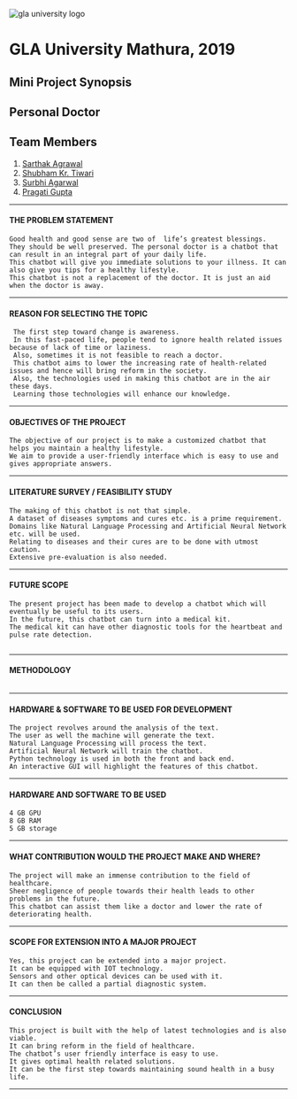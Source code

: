 ![gla university logo](https://github.com/dbc2201/Sample-Mini-Project/blob/master/images/uni_logo.png?raw=true)

# GLA University Mathura, 2019  

## Mini Project Synopsis  

## Personal Doctor  

## Team Members  

1. [Sarthak Agrawal](https://github.com/sarthakgoenka)
2. [Shubham Kr. Tiwari](https://github.com/shubhamrules470)
3. [Surbhi Agarwal](https://github.com/Surbhi1104)
4. [Pragati Gupta](https://github.com/pragatigupta04)

___  

#### THE PROBLEM STATEMENT

```
Good health and good sense are two of  life’s greatest blessings.
They should be well preserved. The personal doctor is a chatbot that can result in an integral part of your daily life.
This chatbot will give you immediate solutions to your illness. It can also give you tips for a healthy lifestyle.
This chatbot is not a replacement of the doctor. It is just an aid when the doctor is away.
```

___

#### REASON FOR SELECTING THE TOPIC

```
 The first step toward change is awareness.
 In this fast-paced life, people tend to ignore health related issues because of lack of time or laziness.
 Also, sometimes it is not feasible to reach a doctor.
 This chatbot aims to lower the increasing rate of health-related issues and hence will bring reform in the society.
 Also, the technologies used in making this chatbot are in the air these days.
 Learning those technologies will enhance our knowledge.
```

___

#### OBJECTIVES OF THE PROJECT

```
The objective of our project is to make a customized chatbot that helps you maintain a healthy lifestyle.
We aim to provide a user-friendly interface which is easy to use and gives appropriate answers.

```

___

#### LITERATURE SURVEY / FEASIBILITY STUDY

```
The making of this chatbot is not that simple.
A dataset of diseases symptoms and cures etc. is a prime requirement.
Domains like Natural Language Processing and Artificial Neural Network etc. will be used.
Relating to diseases and their cures are to be done with utmost caution.
Extensive pre-evaluation is also needed.

```

___  

#### FUTURE SCOPE

```
The present project has been made to develop a chatbot which will eventually be useful to its users.
In the future, this chatbot can turn into a medical kit.
The medical kit can have other diagnostic tools for the heartbeat and pulse rate detection.


```

___  

#### METHODOLOGY

```

```

___  

#### HARDWARE & SOFTWARE TO BE USED FOR DEVELOPMENT

```
The project revolves around the analysis of the text.
The user as well the machine will generate the text.
Natural Language Processing will process the text.
Artificial Neural Network will train the chatbot.
Python technology is used in both the front and back end.
An interactive GUI will highlight the features of this chatbot.

```

___  

#### HARDWARE AND SOFTWARE TO BE USED

```
4 GB GPU
8 GB RAM
5 GB storage

```

___  

#### WHAT CONTRIBUTION WOULD THE PROJECT MAKE AND WHERE?

```
The project will make an immense contribution to the field of healthcare.
Sheer negligence of people towards their health leads to other problems in the future.
This chatbot can assist them like a doctor and lower the rate of deteriorating health. 

```

___

#### SCOPE FOR EXTENSION INTO A MAJOR PROJECT

```
Yes, this project can be extended into a major project.
It can be equipped with IOT technology.
Sensors and other optical devices can be used with it.
It can then be called a partial diagnostic system.

```

___

#### CONCLUSION

```
This project is built with the help of latest technologies and is also viable.
It can bring reform in the field of healthcare.
The chatbot’s user friendly interface is easy to use.
It gives optimal health related solutions.
It can be the first step towards maintaining sound health in a busy life. 

```

___  
